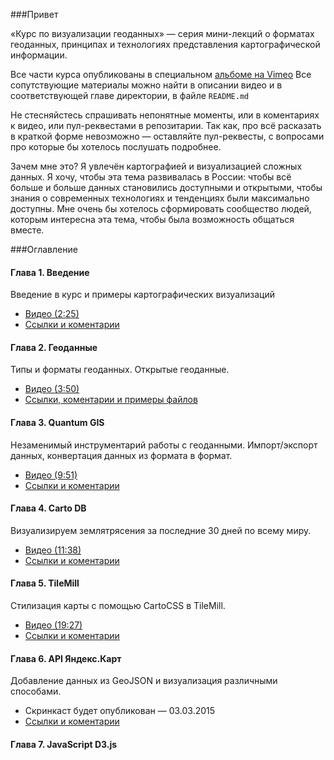 ###Привет

«Курс по визуализации геоданных» — серия мини-лекций о форматах геоданных, принципах и технологиях представления картографической информации. 

Все части курса опубликованы в специальном [альбоме на Vimeo](https://vimeo.com/album/3200558)
Все сопутствующие материалы можно найти в описании видео и в соответствующей главе директории, в файле `README.md`

Не стесняйстесь спрашивать непонятные моменты, или в коментариях к видео, или пул-реквестами в репозитарии. Так как, про всё расказать в краткой форме невозможно — оставляйте пул-реквесты, с вопросами про которые бы хотелось послушать подробнее.  
  
Зачем мне это? Я увлечён картографией и визуализацией сложных данных. Я хочу, чтобы эта тема развивалась в России: чтобы всё больше и больше данных становились доступными и открытыми, чтобы знания о современных технологиях и тенденциях были максимально доступны. Мне очень бы хотелось сформировать сообщество людей, которым интересна эта тема, чтобы была возможность общаться вместе.

###Оглавление

#### Глава 1. Введение
Введение в курс и примеры картографических визуализаций
* [Видео (2:25)](https://vimeo.com/minikarma/geotalk-chapter1)
* [Ссылки и коментарии](https://github.com/minikarma/geotalk/tree/master/chapter1)

#### Глава 2. Геоданные
Типы и форматы геоданных. Открытые геоданные.
* [Видео (3:50)](https://vimeo.com/minikarma/geotalk-chapter2)
* [Ссылки, коментарии и примеры файлов](https://github.com/minikarma/geotalk/tree/master/chapter2)

#### Глава 3. Quantum GIS
Незаменимый инструментарий работы с геоданными. Импорт/экспорт данных, конвертация данных из формата в формат.
* [Видео (9:51)](https://vimeo.com/minikarma/geotalk-chapter3)
* [Ссылки и коментарии](https://github.com/minikarma/geotalk/tree/master/chapter3)  

#### Глава 4. Carto DB
Визуализируем землятрясения за последние 30 дней по всему миру. 
* [Видео (11:38)](https://vimeo.com/minikarma/geotalk-chapter4)
* [Ссылки и коментарии](https://github.com/minikarma/geotalk/tree/master/chapter4)  

#### Глава 5. TileMill
Стилизация карты с помощью CartoCSS в TileMill.
* [Видео (19:27)](https://vimeo.com/minikarma/geotalk-chapter5)
* [Ссылки и коментарии](https://github.com/minikarma/geotalk/tree/master/chapter5)  

#### Глава 6. API Яндекс.Карт
Добавление данных из GeoJSON и визуализация различными способами. 
* Скринкаст будет опубликован — 03.03.2015
* [Ссылки и коментарии](https://github.com/minikarma/geotalk/tree/master/chapter6)  

#### Глава 7. JavaScript D3.js


